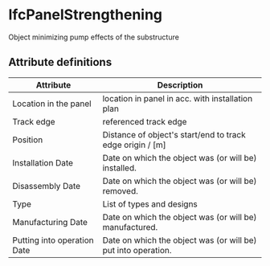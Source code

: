 IfcPanelStrengthening
=====================
Object minimizing pump effects of the substructure  


Attribute definitions
---------------------
| Attribute                   | Description                                                   |
|-----------------------------|---------------------------------------------------------------|
| Location in the panel       | location in panel in acc. with installation plan              |
| Track edge                  | referenced track edge                                         |
| Position                    | Distance of object's start/end to track edge origin / [m]     |
| Installation Date           | Date on which the object was (or will be) installed.          |
| Disassembly Date            | Date on which the object was (or will be) removed.            |
| Type                        | List of types and designs                                     |
| Manufacturing Date          | Date on which the object was (or will be) manufactured.       |
| Putting into operation Date | Date on which the object was (or will be) put into operation. |

